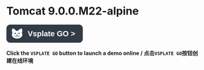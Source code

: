 # Tomcat 9.0.0.M22-alpine

<a href="https://www.vsplate.com/?docker-compose=https://github.com/vsplate/dcenvs/tomcat/9.0.0.M22-alpine"><img alt="VSPLATE GO" src="https://raw.githubusercontent.com/vsplate/images/master/vsgo_btn.png" width="200px"></a>

**Click the `VSPLATE GO` button to launch a demo online / 点击`VSPLATE GO`按钮创建在线环境**